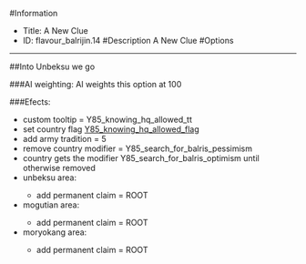 #Information
 - Title: A New Clue
 - ID: flavour_balrijin.14
#Description
A New Clue
#Options

___
##Into Unbeksu we go

###AI weighting:
AI weights this option at 100


###Efects:<ul><li>custom tooltip = Y85_knowing_hq_allowed_tt</li><li>set country flag [Y85_knowing_hq_allowed_flag](../flags/y85_knowing_hq_allowed_flag.md)</li><li>add army tradition = 5</li><li>remove country modifier = Y85_search_for_balris_pessimism</li><li>country gets the modifier Y85_search_for_balris_optimism until otherwise removed</li><li>unbeksu area:</li><ul><li>add permanent claim = ROOT</li></ul><li>mogutian area:</li><ul><li>add permanent claim = ROOT</li></ul><li>moryokang area:</li><ul><li>add permanent claim = ROOT</li></ul></ul>
